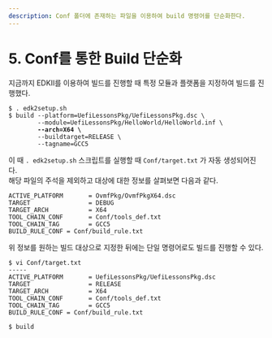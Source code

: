 ```yaml
---
description: Conf 폴더에 존재하는 파일을 이용하여 build 명령어를 단순화한다.
---
```


# 5. Conf를 통한 Build 단순화

지금까지 EDKII를 이용하여 빌드를 진행할 때 특정 모듈과 플랫폼을 지정하여 빌드를 진행했다.

<pre><code>$ . edk2setup.sh
$ build --platform=UefiLessonsPkg/UefiLessonsPkg.dsc \
        --module=UefiLessonsPkg/HelloWorld/HelloWorld.inf \
<strong>        --arch=X64 \
</strong>        --buildtarget=RELEASE \
        --tagname=GCC5
</code></pre>

이 때 `. edk2setup.sh` 스크립트를 실행할 때 `Conf/target.txt` 가 자동 생성되어진다.\
해당 파일의 주석을 제외하고 대상에 대한 정보를 살펴보면 다음과 같다.

```
ACTIVE_PLATFORM       = OvmfPkg/OvmfPkgX64.dsc
TARGET                = DEBUG
TARGET_ARCH           = X64
TOOL_CHAIN_CONF       = Conf/tools_def.txt
TOOL_CHAIN_TAG        = GCC5
BUILD_RULE_CONF = Conf/build_rule.txt
```

위 정보를 원하는 빌드 대상으로 지정한 뒤에는 단일 명령어로도 빌드를 진행할 수 있다.

```
$ vi Conf/target.txt
-----
ACTIVE_PLATFORM       = UefiLessonsPkg/UefiLessonsPkg.dsc
TARGET                = RELEASE
TARGET_ARCH           = X64
TOOL_CHAIN_CONF       = Conf/tools_def.txt
TOOL_CHAIN_TAG        = GCC5
BUILD_RULE_CONF = Conf/build_rule.txt

$ build
```
